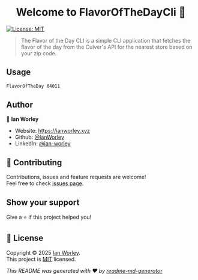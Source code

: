 <h1 align="center">Welcome to FlavorOfTheDayCli 👋</h1>
<p>
  <a href="https://raw.githubusercontent.com/IanWorley/FlavorOfTheDay.CLI/refs/heads/main/License" target="_blank">
    <img alt="License: MIT" src="https://img.shields.io/badge/License-MIT-yellow.svg" />
  </a>
</p>

> The Flavor of the Day CLI is a simple CLI application that fetches the flavor of the day from the Culver's API for the nearest store based on your zip code.

## Usage

```sh
FlavorOfTheDay 64011
```

## Author

👤 **Ian Worley**

* Website: https://ianworley.xyz
* Github: [@IanWorley](https://github.com/IanWorley)
* LinkedIn: [@ian-worley](https://linkedin.com/in/ian-worley)

## 🤝 Contributing

Contributions, issues and feature requests are welcome!<br />Feel free to check [issues page](https://github.com/IanWorley/FlavorOfTheDay.CLI/issues). 

## Show your support

Give a ⭐️ if this project helped you!

## 📝 License

Copyright © 2025 [Ian Worley](https://github.com/IanWorley).<br />
This project is [MIT](https://raw.githubusercontent.com/IanWorley/FlavorOfTheDay.CLI/refs/heads/main/License) licensed.

_This README was generated with ❤️ by [readme-md-generator](https://github.com/kefranabg/readme-md-generator)_

